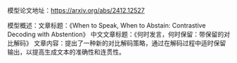 模型论文地址：https://arxiv.org/abs/2412.12527

模型概述：文章标题：《When to Speak, When to Abstain: Contrastive Decoding with Abstention》
中文文章标题：《何时发言，何时保留：带保留的对比解码》
文章内容：提出了一种新的对比解码策略，通过在解码过程中适时保留输出，以提高生成文本的准确性和连贯性。
